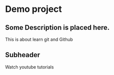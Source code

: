 # Demo project
## Some Description is placed here.

This is about learn git and Github

## Subheader

Watch youtube tutorials
